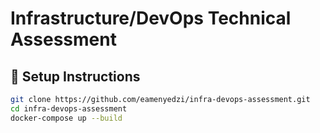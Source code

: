 # Infrastructure/DevOps Technical Assessment

## 🚀 Setup Instructions

```bash
git clone https://github.com/eamenyedzi/infra-devops-assessment.git
cd infra-devops-assessment
docker-compose up --build